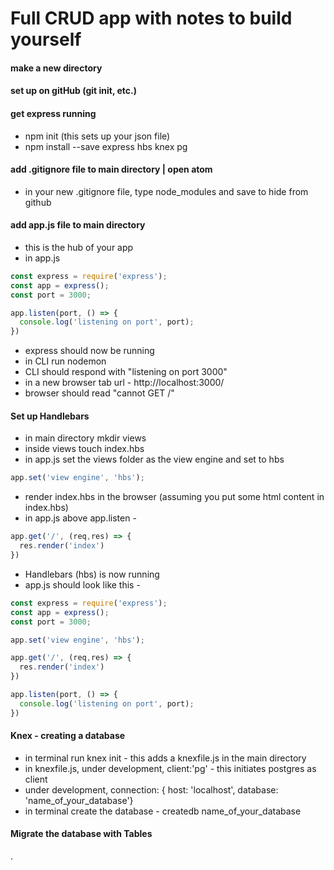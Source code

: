 # Full CRUD app with notes to build yourself

#### make a new directory
#### set up on gitHub (git init, etc.)
#### get express running
* npm init (this sets up your json file)
* npm install --save express hbs knex pg
#### add .gitignore file to main directory | open atom
* in your new .gitignore file, type node_modules and save to hide from github
#### add app.js file to main directory
* this is the hub of your app
* in app.js
``` javascript
const express = require('express');
const app = express();
const port = 3000;

app.listen(port, () => {
  console.log('listening on port', port);
})
```
- express should now be running
- in CLI run nodemon
- CLI should respond with "listening on port 3000"
- in a new browser tab url - http://localhost:3000/
- browser should read "cannot GET /"

#### Set up Handlebars
* in main directory mkdir views
* inside views touch index.hbs
* in app.js set the views folder as the view engine and set to hbs
``` javascript
app.set('view engine', 'hbs');
```
* render index.hbs in the browser (assuming you put some html content in index.hbs)
* in app.js above app.listen -
``` javascript
app.get('/', (req,res) => {
  res.render('index')
})
```
* Handlebars (hbs) is now running
* app.js should look like this -
``` javascript
const express = require('express');
const app = express();
const port = 3000;

app.set('view engine', 'hbs');

app.get('/', (req,res) => {
  res.render('index')
})

app.listen(port, () => {
  console.log('listening on port', port);
})
```

#### Knex - creating a database
* in terminal run knex init - this adds a knexfile.js in the main directory
* in knexfile.js, under development, client:'pg' - this initiates postgres as client
* under development, connection: { host: 'localhost', database: 'name_of_your_database'}
* in terminal create the database - createdb name_of_your_database

#### Migrate the database with Tables

























.
